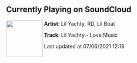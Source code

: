 ## Currently Playing on SoundCloud

[<img align="left" width="100" src="https://i1.sndcdn.com/artworks-g7Ivb4exNK9y-0-t500x500.jpg">](https://soundcloud.com/770rd/lil-yachty-love-music)

**Artist**: Lil Yachty, RD, Lil Boat 

**Track**: Lil Yachty - Love Music

Last updated at 07/06/2021 12:18
